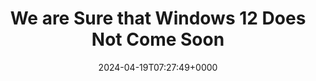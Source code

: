 ---
title: "We are Sure that Windows 12 Does Not Come Soon"
description: "When will Windows 12, the potential next-generation Windows OS, meet us? After analysis from 3 aspects, we conclude that Windows 12 will not be coming soon."
image: "images/post/2024/05/image-52.png"
date: "2024-04-19T07:27:49+0000"
categories: ["News"]
tags: ["lifecycle", "Microsoft", "Windows 11", "Windows 12"]
type: "regular" # available types: [featured/regular]
draft: false
sitemapExclude: false
---